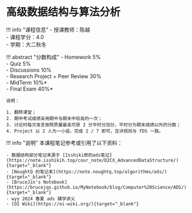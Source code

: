 # 高级数据结构与算法分析

!!! info "课程信息"
    - 授课教师：陈越  
    - 课程学分：4.0  
    - 学期：大二秋冬

!!! abstract "分数构成"
    - Homework 5%  
    - Quiz 5%  
    - Discussions 10%  
    - Research Project + Peer Review 30%  
    - MidTerm 10%*  
    - Final Exam 40%*  
    
    说明：  

    1. 翻转课堂；
    2. 期中考试成绩采用期中与期末中较高的一次；  
    3. 讨论时每次发言按照质量最高可获 2 分平时分加分，平时分为期末成绩以外的分数；  
    4. Project 以 2 人为一小组，完成 2 / 7 即可，互评规则与 FDS 一致。

!!! info "说明"
    本课程笔记参考或引用了以下资料：

    - 数据结构部分笔记来源于 [Isshiki修的ads笔记](https://note.isshikih.top/cour_note/D2CX_AdvancedDataStructure/){target="_blank"} 
    - [NoughtQ 的笔记本](https://note.noughtq.top/algorithms/ads/){target="_blank"}
    - [BruceJin's Notebook](https://brucejqs.github.io/MyNotebook/blog/Computer%20Science/ADS/){target="_blank"}
    - wyy 2024 春夏 ads 辅学讲义
    - [OI Wiki](https://oi-wiki.org/){target="_blank"}
